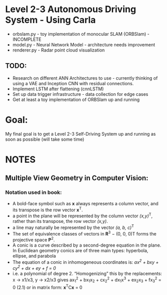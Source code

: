 # Level 2-3 Autonomous Driving System - Using Carla #

- orbslam.py - toy implementation of monocular SLAM (ORBSlam) - INCOMPLETE
- model.py - Neural Network Model - architecture needs improvement
- renderer.py - Radar point cloud visualization

## TODO: ##
- Research on different ANN Architectures to use - currently thinking of using a VAE and Inception CNN with 
residual connections.
- Implement LSTM after flattening (cnnLSTM)
- Set up data trigger infrastructure - data collection for edge cases
- Get at least a toy implementation of ORBSlam up and running

# Goal:
My final goal is to get a Level 2-3 Self-Driving System up and running as soon as possible (will take some time)

# NOTES #
## Multiple View Geometry in Computer Vision: ##
### Notation used in book: ###
 - A bold-face symbol such as **x** always
   represents a column vector, and its transpose is the row vector **x**<sup>T</sup>.
 - a point in the plane will be represented by the column vector
   _(x,y)_<sup>T</sup>, rather than its transpose, the row vector _(x,y)_.
 - a line may naturally be represented by the vector _(a, b, c)_<sup>T</sup>
 - The set of equivalence classes of vectors in **R**<sup>3</sup> − (0, 0, 0)T forms the projective
   space **P**<sup>2</sup>. 
 - A conic is a curve described by a second-degree equation in the plane. In Euclidean
   geometry conics are of three main types: hyperbola, ellipse, and parabola
 - The equation of a conic in inhomogeneous coordinates is:
   _ax<sup>2</sup> + bxy + cy<sup>2</sup> + dx + ey + f = 0_
 - i.e. a polynomial of degree 2. “Homogenizing” this by the replacements:
   x → x1/x3, y → x2/x3 gives
   ax<sub>1</sub><sup>2</sup> + bx<sub>1</sub>x<sub>2</sub> + cx<sub>2</sub><sup>2</sup> + dx<sub>1</sub>x<sup>3</sup> + ex<sub>2</sub>x<sub>3</sub> + fx<sub>3</sub><sup>2</sup> = 0 (2.1)
   or in matrix form:
   **x**<sup>T</sup>C**x** = 0 
